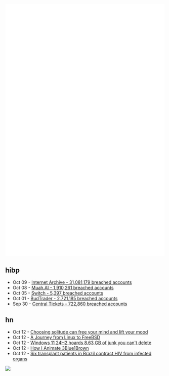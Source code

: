 ![Metrics](https://raw.githubusercontent.com/phixion/phixion/master/metrics.svg)

## hibp

<!--
for https://github.com/phixion/phixion/blob/main/.github/workflows/feeds.yml
-->
<!--START_SECTION:haveibeenpwnd-->
- Oct 09 - [Internet Archive - 31,081,179 breached accounts](https://haveibeenpwned.com/PwnedWebsites#InternetArchive)
- Oct 08 - [Muah.AI - 1,910,261 breached accounts](https://haveibeenpwned.com/PwnedWebsites#Muah)
- Oct 05 - [Switch - 5,397 breached accounts](https://haveibeenpwned.com/PwnedWebsites#Switch)
- Oct 01 - [BudTrader - 2,721,185 breached accounts](https://haveibeenpwned.com/PwnedWebsites#BudTrader)
- Sep 30 - [Central Tickets - 722,860 breached accounts](https://haveibeenpwned.com/PwnedWebsites#CentralTickets)
<!--END_SECTION:haveibeenpwnd-->

## hn

<!--
for https://github.com/phixion/phixion/blob/main/.github/workflows/feeds.yml
-->
<!--START_SECTION:hn-->
- Oct 12 - [Choosing solitude can free your mind and lift your mood](https://www.washingtonpost.com/wellness/2024/10/12/solitude-brain-health-emotions-creativity/)
- Oct 12 - [A Journey from Linux to FreeBSD](https://freebsdfoundation.org/blog/celebrating-freebsd-day-with-tara-stella-a-journey-from-linux-to-freebsd/)
- Oct 12 - [Windows 11 24H2 hoards 8.63 GB of junk you can't delete](https://www.theregister.com/2024/10/11/windows_update_cleanup/)
- Oct 12 - [How I Animate 3Blue1Brown](https://www.youtube.com/watch?v=rbu7Zu5X1zI)
- Oct 12 - [Six transplant patients in Brazil contract HIV from infected organs](https://www.reuters.com/world/americas/six-transplant-patients-brazil-contract-hiv-infected-organs-2024-10-11/)
<!--END_SECTION:hn-->

<!--
for https://yhype.me
-->
![](https://hit.yhype.me/github/profile?user_id=13013670)
